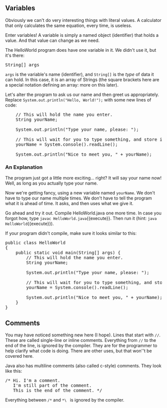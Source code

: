 ## Variables
Obviously we can&apos;t do very interesting things with literal values. A calculator that only calculates the same equation, every time, is useless.

Enter variables! A variable is simply a named object (identifier) that holds a value. And that value can change as we need.

The HelloWorld program does have one variable in it. We didn&apos;t use it, but it&apos;s there:
<pre class="file">String[] args</pre>
`args` is the variable&apos;s name (identifier), and `String[]` is the _type_ of data it can hold. In this case, it is an array of Strings (the square brackets here are a special notation defining an array: more on this later).

Let&apos;s alter the program to ask us our name and then greet us appropriately. Replace `System.out.println("Hello, World!");` with some new lines of code:
<pre class="file">
    // This will hold the name you enter.
    String yourName;
    
    System.out.println("Type your name, please: ");
    
    // This will wait for you to type something, and store it in yourName when you hit Enter.
    yourName = System.console().readLine();
    
    System.out.println("Nice to meet you, " + yourName);
</pre>

### An Explanation
The program just got a little more exciting&hellip; right? It will say your name now! Well, as long as you actually type your name.

Now we&apos;re getting fancy, using a new variable named `yourName`. We don&apos;t have to type our name multiple times. We don&apos;t have to tell the program what it is ahead of time. It asks, and then uses what we give it.

Go ahead and try it out. Compile HelloWorld.java one more time. In case you forgot how, type `javac HelloWorld.java`{{execute}}. Then run it (hint: `java HelloWorld`{{execute}}).

If your program didn&apos;t compile, make sure it looks similar to this:
<pre class="file">
public class HelloWorld
{
    public static void main(String[] args) {
        // This will hold the name you enter.
        String yourName;
        
        System.out.println("Type your name, please: ");
        
        // This will wait for you to type something, and store it in yourName when you hit Enter.
        yourName = System.console().readLine();
        
        System.out.println("Nice to meet you, " + yourName);
    }
}
</pre>

## Comments
You may have noticed something new here (I hope). Lines that start with `//`. These are called single-line or inline comments. 
Everything from `//` to the end of the line, is ignored by the compiler.
They are for the programmer to help clarify what code is doing. There are other uses, but that won'&apos;t be covered here.

Java also has multiline comments (also called c-style) comments. They look like this:
<pre class="file">
/* Hi. I'm a comment.
   I'm still part of the comment.
   This is the end of the comment. */
</pre>

Everything between `/*` and `*\ ` is ignored by the compiler.

